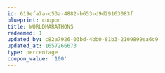 ```yaml
---
id: 619efa7a-c53a-4882-b653-d9d29163083f
blueprint: coupon
title: WORLDMARATHONS
redeemed: 1
updated_by: c82a7926-03bd-4bb0-81b3-2109899ea6c9
updated_at: 1657266673
type: percentage
coupon_value: '100'
---
```

